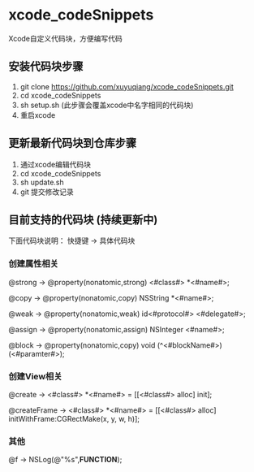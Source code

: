 # xcode_codeSnippets
Xcode自定义代码块，方便编写代码

## 安装代码块步骤
1. git clone https://github.com/xuyuqiang/xcode_codeSnippets.git
2. cd xcode_codeSnippets
3. sh setup.sh (此步骤会覆盖xcode中名字相同的代码块)
4. 重启xcode

## 更新最新代码块到仓库步骤

1. 通过xcode编辑代码块
2. cd xcode_codeSnippets
3. sh update.sh 
4. git 提交修改记录


## 目前支持的代码块 (持续更新中) 
下面代码块说明： 快捷键 -> 具体代码块

### 创建属性相关

@strong ->	@property(nonatomic,strong) <#class#> *<#name#>;

@copy ->	@property(nonatomic,copy) NSString *<#name#>;

@weak ->	@property(nonatomic,weak) id<#protocol#> <#delegate#>;

@assign ->	@property(nonatomic,assign) NSInteger <#name#>;

@block ->	@property(nonatomic,copy) void (^<#blockName#>)(<#paramter#>);

### 创建View相关

@create ->	<#class#> *<#name#> = [[<#class#> alloc] init];

@createFrame ->	<#class#> *<#name#> = [[<#class#> alloc] initWithFrame:CGRectMake(x, y, w, h)];

### 其他

@f -> NSLog(@"%s",__FUNCTION__);
